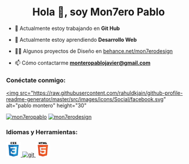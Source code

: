 <h1 align="center">Hola 👋, soy Mon7ero Pablo</h1>

- 🔭 Actualmente estoy trabajando en **Git Hub**

- 🌱 Actualmente estoy aprendiendo **Desarrollo Web**

- 👨‍💻 Algunos proyectos de Diseño en [behance.net/mon7erodesign](behance.net/mon7erodesign)

- 📫 Cómo contactarme **monteropablojavier@gmail.com**

<h3 align="left">Conéctate conmigo:</h3>
<p align="left">

<a href="https://fb.com/pablo montero" target="blank"><img src="https://raw.githubusercontent.com/rahuldkjain/github-profile-readme-generator/master/src/images/icons/Social/facebook.svg" alt="pablo montero" height="30"

<a href="https://instagram.com/mon7eropablo" target="blank"><img src="https://raw.githubusercontent.com/rahuldkjain/github-profile-readme-generator/master/src/images/icons/Social/instagram.svg" alt="mon7eropablo" height="30" width="40" /></a> <a href="https://www.behance.net/mon7erodesign" target="blank">
<img src="https://raw.githubusercontent.com/rahuldkjain/github-profile-readme-generator/master/src/images/icons/Social/behance.svg" alt="mon7erodesign" height="30" width="40" /></a>
</p>

<h3>Idiomas y Herramientas:</h3>
<p> <a href="https://www.w3schools.com/css/" target="_blank" rel="noreferrer"> <img src="https://raw.githubusercontent.com/devicons/devicon/master/icons/css3/css3-original-wordmark.svg" alt="css3" width="40" height="40"/> </a> <a href="https://git-scm.com/" target="_blank" rel="noreferrer"> <img src="https://www.vectorlogo.zone/logos/git-scm/git-scm-icon.svg" alt="git" width="40" height="40"/> </a> <a href="https://www.w3.org/html/" target="_blank" rel="noreferrer"> <img src="https://raw.githubusercontent.com/devicons/devicon/master/icons/html5/html5-original-wordmark.svg" alt="html5" width="40" height="40"/> </a> </p>
